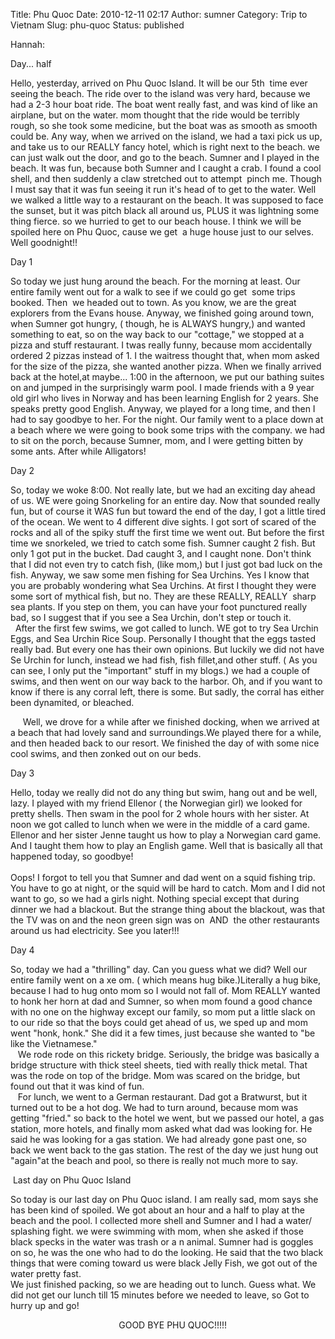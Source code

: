 Title: Phu Quoc
Date: 2010-12-11 02:17
Author: sumner
Category: Trip to Vietnam
Slug: phu-quoc
Status: published

Hannah:

Day... half

Hello, yesterday, arrived on Phu Quoc Island. It will be our 5th  time
ever seeing the beach. The ride over to the island was very hard,
because we had a 2-3 hour boat ride. The boat went really fast, and was
kind of like an airplane, but on the water. mom thought that the ride
would be terribly rough, so she took some medicine, but the boat was as
smooth as smooth could be. Any way, when we arrived on the island, we
had a taxi pick us up, and take us to our REALLY fancy hotel, which is
right next to the beach. we can just walk out the door, and go to the
beach. Sumner and I played in the beach. It was fun, because both Sumner
and I caught a crab. I found a cool shell, and then suddenly a claw
stretched out to attempt  pinch me. Though I must say that it was fun
seeing it run it's head of to get to the water. Well we walked a little
way to a restaurant on the beach. It was supposed to face the sunset,
but it was pitch black all around us, PLUS it was lightning some thing
fierce. so we hurried to get to our beach house. I think we will be
spoiled here on Phu Quoc, cause we get  a huge house just to our selves.
Well goodnight!!

Day 1

So today we just hung around the beach. For the morning at least. Our
entire family went out for a walk to see if we could go get  some trips
booked. Then  we headed out to town. As you know, we are the great
explorers from the Evans house. Anyway, we finished going around town,
when Sumner got hungry, ( though, he is ALWAYS hungry,) and wanted
something to eat, so on the way back to our "cottage," we stopped at a
pizza and stuff restaurant. I twas really funny, because mom
accidentally ordered 2 pizzas instead of 1. I the waitress thought that,
when mom asked for the size of the pizza, she wanted another pizza. When
we finally arrived back at the hotel,at maybe... 1:00 in the afternoon,
we put our bathing suites on and jumped in the surprisingly warm
pool. I made friends with a 9 year old girl who lives in Norway and has
been learning English for 2 years. She speaks pretty good English.
Anyway, we played for a long time, and then I had to say goodbye to her.
For the night. Our family went to a place down at a beach where we were
going to book some trips with the company. we had to sit on the porch,
because Sumner, mom, and I were getting bitten by some ants. After while
Alligators!

Day 2

So, today we woke 8:00. Not really late, but we had an exciting day
ahead of us. WE were going Snorkeling for an entire day. Now that
sounded really fun, but of course it WAS fun but toward the end of the
day, I got a little tired of the ocean. We went to 4 different dive
sights. I got sort of scared of the rocks and all of the spiky stuff the
first time we went out. But before the first time we snorkeled, we tried
to catch some fish. Sumner caught 2 fish. But only 1 got put in the
bucket. Dad caught 3, and I caught none. Don't think that I did not even
try to catch fish, (like mom,) but I just got bad luck on the fish.
Anyway, we saw some men fishing for Sea Urchins. Yes I know that you are
probably wondering what Sea Urchins. At first I thought they were some
sort of mythical fish, but no. They are these REALLY, REALLY  sharp sea
plants. If you step on them, you can have your foot punctured really
bad, so I suggest that if you see a Sea Urchin, don't step or touch it.  
  After the first few swims, we got called to lunch. WE got to try Sea
Urchin Eggs, and Sea Urchin Rice Soup. Personally I thought that the
eggs tasted really bad. But every one has their own opinions. But
luckily we did not have Se Urchin for lunch, instead we had fish, fish
fillet,and other stuff. ( As you can see, I only put the "important"
stuff in my blogs.) we had a couple of swims, and then went on our way
back to the harbor. Oh, and if you want to know if there is any corral
left, there is some. But sadly, the corral has either been dynamited, or
bleached.

     Well, we drove for a while after we finished docking, when we
arrived at a beach that had lovely sand and surroundings.We played there
for a while, and then headed back to our resort. We finished the day of
with some nice cool swims, and then zonked out on our beds.

Day 3

Hello, today we really did not do any thing but swim, hang out and be
well, lazy. I played with my friend Ellenor ( the Norwegian girl) we
looked for pretty shells. Then swam in the pool for 2 whole hours with
her sister. At noon we got called to lunch when we were in the middle of
a card game. Ellenor and her sister Jenne taught us how to play a
Norwegian card game. And I taught them how to play an English game. Well
that is basically all that happened today, so goodbye!  
   
Oops! I forgot to tell you that Sumner and dad went on a squid fishing
trip. You have to go at night, or the squid will be hard to catch. Mom
and I did not want to go, so we had a girls night. Nothing special
except that during dinner we had a blackout. But the strange thing about
the blackout, was that the TV was on and the neon green sign was on 
AND  the other restaurants around us had electricity. See you later!!!

Day 4

So, today we had a "thrilling" day. Can you guess what we did? Well our
entire family went on a xe om. ( which means hug bike.)Literally a hug
bike, because I had to hug onto mom so I would not fall of. Mom REALLY
wanted to honk her horn at dad and Sumner, so when mom found a good
chance with no one on the highway except our family, so mom put a little
slack on to our ride so that the boys could get ahead of us, we sped up
and mom went "honk, honk." She did it a few times, just because she
wanted to "be like the Vietnamese."   
   We rode rode on this rickety bridge. Seriously, the bridge was
basically a bridge structure with thick steel sheets, tied with really
thick metal. That was the rode on top of the bridge. Mom was scared on
the bridge, but found out that it was kind of fun.  
   For lunch, we went to a German restaurant. Dad got a Bratwurst, but
it turned out to be a hot dog. We had to turn around, because mom was
getting "fried." so back to the hotel we went, but we passed our hotel,
a gas station, more hotels, and finally mom asked what dad was looking
for. He said he was looking for a gas station. We had already gone past
one, so back we went back to the gas station. The rest of the day we
just hung out "again"at the beach and pool, so there is really not much
more to say.

 Last day on Phu Quoc Island

So today is our last day on Phu Quoc island. I am really sad, mom says
she has been kind of spoiled. We got about an hour and a half to play at
the beach and the pool. I collected more shell and Sumner and I had a
water/ splashing fight. we were swimming with mom, when she asked if
those black specks in the water was trash or a n animal. Sumner had is
goggles on so, he was the one who had to do the looking. He said that
the two black things that were coming toward us were black Jelly Fish,
we got out of the water pretty fast.  
We just finished packing, so we are heading out to lunch. Guess what. We
did not get our lunch till 15 minutes before we needed to leave, so Got
to hurry up and go!

                                            GOOD BYE PHU QUOC!!!!!
